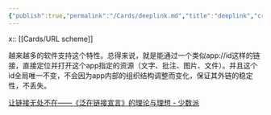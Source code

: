 ```yaml
---
{"publish":true,"permalink":"/Cards/deeplink.md","title":"deeplink","created":"2022-06-09","modified":"2023-03-14","published":"2025-07-09T18:44:32.702+08:00","cssclasses":""}
---
```



x:: [[Cards/URL scheme]]

越来越多的软件支持这个特性。总得来说，就是能通过一个类似app://id这样的链接，直接定位并打开这个app指定的资源（文字、批注、图片、文件）。并且这个id全局唯一不变，不会因为app内部的组织结构调整而变化，保证其外链的稳定性，不丢失。

[让链接无处不在——《泛在链接宣言》的理论与理想 - 少数派](cubox://card?id=ff808081814243ea0181472fe1487531)